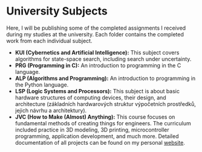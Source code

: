 # University Subjects

Here, I will be publishing some of the completed assignments I received during my studies at the university. Each folder contains the completed work from each individual subject.

- **KUI (Cybernetics and Artificial Intelligence):** This subject covers algorithms for state-space search, including search under uncertainty.
- **PRG (Programming in C):** An introduction to programming in the C language.
- **ALP (Algorithms and Programming):** An introduction to programming in the Python language.
- **LSP (Logic Systems and Processors):** This subject is about basic hardware structures of computing devices, their design, and architecture (základních hardwarových struktur výpočetních prostředků, jejich návrhu a architektury).
- **JVC (How to Make (Almost) Anything):** This course focuses on fundamental methods of creating things for engineers. The curriculum included practice in 3D modeling, 3D printing, microcontroller programming, application development, and much more. Detailed documentation of all projects can be found on my personal [website](https://zhytnboh-b232-b3b35jvc-d273ec0bf743d6f444c5ce043f527fd847541c4b.pages.fel.cvut.cz/).

